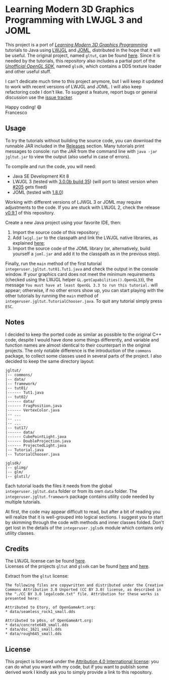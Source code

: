 # Learning Modern 3D Graphics Programming with LWJGL 3 and JOML
This project is a port of *[Learning Modern 3D Graphics Programming](https://web.archive.org/web/20150225192611/http://www.arcsynthesis.org/gltut/index.html)* tutorials to Java using [LWJGL](https://www.lwjgl.org/) and [JOML](http://joml-ci.github.io/JOML/), distributed in the hope that it will be useful. The original project, named `gltut`, can be found [here](https://bitbucket.org/alfonse/gltut/wiki/Home). Since it is needed by the tutorials, this repository also includes a partial port of the *[Unofficial OpenGL SDK](https://bitbucket.org/alfonse/unofficial-opengl-sdk/wiki/Home)*, named `glsdk`, which contains a DDS texture loader and other useful stuff.

I can't dedicate much time to this project anymore, but I will keep it updated to work with recent versions of LWJGL and JOML. I will also keep refactoring code I don't like. To suggest a feature, report bugs or general discussion use the [issue tracker](https://github.com/integeruser/jgltut/issues).

Happy coding! :smile:  
Francesco


## Usage
To try the tutorials without building the source code, you can download the runnable JAR included in the [Releases](https://github.com/integeruser/jgltut/releases) section. Many tutorials print messages to console: run the JAR from the command line with `java -jar jgltut.jar` to view the output (also useful in case of errors).

To compile and run the code, you will need:

- Java SE Development Kit 8
- LWJGL 3 (tested with [3.0.0b build 35](https://www.lwjgl.org/download)) (will port to latest version when [#205](https://github.com/LWJGL/lwjgl3/issues/205) gets fixed)
- JOML (tested with [1.8.0](https://github.com/JOML-CI/JOML/releases/tag/1.8.0))

Working with different versions of LJWGL 3 or JOML may require adjustments to the code. If you are stuck with LWJGL 2, check the release [v0.9.1](https://github.com/integeruser/jgltut/releases/tag/v0.9.1) of this repository.

Create a new Java project using your favorite IDE, then:

1. Import the source code of this repository;
2. Add `lwjgl.jar` to the classpath and link the LWJGL native libraries, as explained [here](https://www.lwjgl.org/guide);
3. Import the source code of the JOML library (or, alternatively, build yourself a `joml.jar` and add it to the classpath as in the previous step).

Finally, run the `main` method of the first tutorial `integeruser.jgltut.tut01.Tut1.java` and check the output in the console window. If your graphics card does not meet the minimum requirements (checked using the LWJGL helper `GL.getCapabilities().OpenGL33`), the message `You must have at least OpenGL 3.3 to run this tutorial.` will appear; otherwise, if no other errors show up, you can start playing with the other tutorials by running the `main` method of `integeruser.jgltut.TutorialChooser.java`. To quit any tutorial simply press `ESC`.


## Notes
I decided to keep the ported code as similar as possible to the original C++ code, despite I would have done some things differently, and variable and function names are almost identical to their counterpart in the original projects. The only notable difference is the introduction of the `commons` package, to collect some classes used in several parts of the project. I also decided to keep the same directory layout:
```
jgltut/
|-- commons/
|-- data/
|-- framework/
|-- tut01/
|------ Tut1.java
|-- tut02/
|------ data/
|------ FragPosition.java
|------ VertexColor.java
|-- ...
|-- ...
|-- ...
|-- tut17/
|------ data/
|------ CubePointLight.java
|------ DoubleProjection.java
|------ ProjectedLight.java
|-- Tutorial.java
|-- TutorialChooser.java

jglsdk/
|-- glimg/
|-- glm/
|-- glutil/
```
Each tutorial loads the files it needs from the global `integeruser.jgltut.data` folder or from its own `data` folder. The `integeruser.jgltut.framework` package contains utility code needed by multiple tutorials.

At first, the code may appear difficult to read, but after a bit of reading you will realize that it is well-grouped into logical sections. I suggest you to start by skimming through the code with methods and inner classes folded. Don't get lost in the details of the `integeruser.jglsdk` module which contains only utility classes.


## Credits
The LWJGL license can be found [here](http://lwjgl.org/license.php).  
Licenses of the projects `gltut` and `glsdk` can be found [here](https://bitbucket.org/alfonse/gltut/raw/3ee6f3dd04a7/License.txt) and
[here](https://bitbucket.org/alfonse/unofficial-opengl-sdk/raw/1893b6e851b9/License.txt).

Extract from the `gltut` license:
```
The following files are copywritten and distributed under the Creative Commons Attribution 3.0 Unported (CC BY 3.0) license, as described in the "./CC BY 3.0 legalcode.txt" file. Attribution for these works is presented here:

Attributed to Etory, of OpenGameArt.org:
* data/seamless_rock1_small.dds

Attributed to p0ss, of OpenGameArt.org:
* data/concrete649_small.dds
* data/dsc_1621_small.dds
* data/rough645_small.dds
```


## License
This project is licensed under the [Attribution 4.0 International license](http://creativecommons.org/licenses/by/4.0/): you can do what you want with my code, but if you want to publish some derived work I kindly ask you to simply provide a link to this repository.
